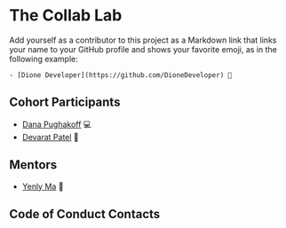 # The Collab Lab

Add yourself as a contributor to this project as a Markdown link that links your name to your GitHub profile and shows your favorite emoji, as in the following example:

    - [Dione Developer](https://github.com/DioneDeveloper) 💅

## Cohort Participants

- [Dana Pughakoff](https://github.com/danainjax) 💻
- [Devarat Patel](https://github.com/devaratpatel) 🚀

## Mentors

- [Yenly Ma](https://github.com/yenly) 🍄

## Code of Conduct Contacts

